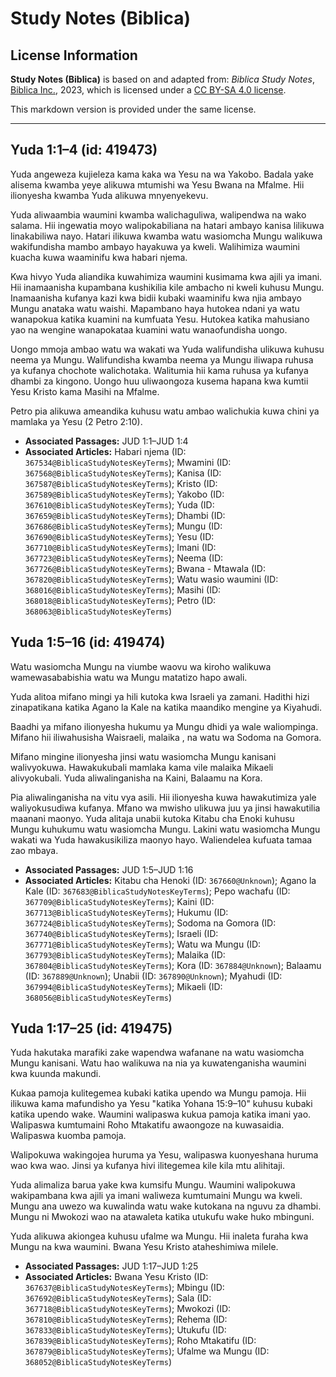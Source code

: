 # Study Notes (Biblica)

## License Information

**Study Notes (Biblica)** is based on and adapted from: _Biblica Study Notes_, [Biblica Inc.](https://www.biblica.com/), 2023, which is licensed under a [CC BY-SA 4.0 license](https://creativecommons.org/licenses/by-sa/4.0/legalcode.en).

This markdown version is provided under the same license.



--------------------------------

## Yuda 1:1–4 (id: 419473)

Yuda angeweza kujieleza kama kaka wa Yesu na wa Yakobo. Badala yake alisema kwamba yeye alikuwa mtumishi wa Yesu Bwana na Mfalme. Hii ilionyesha kwamba Yuda alikuwa mnyenyekevu.

Yuda aliwaambia waumini kwamba walichaguliwa, walipendwa na wako salama. Hii ingewatia moyo walipokabiliana na hatari ambayo kanisa lilikuwa linakabiliwa nayo. Hatari ilikuwa kwamba watu wasiomcha Mungu walikuwa wakifundisha mambo ambayo hayakuwa ya kweli. Walihimiza waumini kuacha kuwa waaminifu kwa habari njema.

Kwa hivyo Yuda aliandika kuwahimiza waumini kusimama kwa ajili ya imani. Hii inamaanisha kupambana kushikilia kile ambacho ni kweli kuhusu Mungu. Inamaanisha kufanya kazi kwa bidii kubaki waaminifu kwa njia ambayo Mungu anataka watu waishi. Mapambano haya hutokea ndani ya watu wanapokua katika kuamini na kumfuata Yesu. Hutokea katika mahusiano yao na wengine wanapokataa kuamini watu wanaofundisha uongo.

Uongo mmoja ambao watu wa wakati wa Yuda walifundisha ulikuwa kuhusu neema ya Mungu. Walifundisha kwamba neema ya Mungu iliwapa ruhusa ya kufanya chochote walichotaka. Walitumia hii kama ruhusa ya kufanya dhambi za kingono. Uongo huu uliwaongoza kusema hapana kwa kumtii Yesu Kristo kama Masihi na Mfalme.

Petro pia alikuwa ameandika kuhusu watu ambao walichukia kuwa chini ya mamlaka ya Yesu (2 Petro 2:10\).

* **Associated Passages:** JUD 1:1–JUD 1:4
* **Associated Articles:** Habari njema (ID: `367534@BiblicaStudyNotesKeyTerms`); Mwamini (ID: `367568@BiblicaStudyNotesKeyTerms`); Kanisa (ID: `367587@BiblicaStudyNotesKeyTerms`); Kristo (ID: `367589@BiblicaStudyNotesKeyTerms`); Yakobo (ID: `367610@BiblicaStudyNotesKeyTerms`); Yuda (ID: `367659@BiblicaStudyNotesKeyTerms`); Dhambi (ID: `367686@BiblicaStudyNotesKeyTerms`); Mungu (ID: `367690@BiblicaStudyNotesKeyTerms`); Yesu (ID: `367710@BiblicaStudyNotesKeyTerms`); Imani (ID: `367723@BiblicaStudyNotesKeyTerms`); Neema (ID: `367726@BiblicaStudyNotesKeyTerms`); Bwana - Mtawala (ID: `367820@BiblicaStudyNotesKeyTerms`); Watu wasio waumini (ID: `368016@BiblicaStudyNotesKeyTerms`); Masihi (ID: `368018@BiblicaStudyNotesKeyTerms`); Petro (ID: `368063@BiblicaStudyNotesKeyTerms`)

## Yuda 1:5–16 (id: 419474)

Watu wasiomcha Mungu na viumbe waovu wa kiroho walikuwa wamewasababishia watu wa Mungu matatizo hapo awali.

Yuda alitoa mifano mingi ya hili kutoka kwa Israeli ya zamani. Hadithi hizi zinapatikana katika Agano la Kale na katika maandiko mengine ya Kiyahudi.

Baadhi ya mifano ilionyesha hukumu ya Mungu dhidi ya wale waliompinga. Mifano hii iliwahusisha Waisraeli, malaika , na watu wa Sodoma na Gomora.

Mifano mingine ilionyesha jinsi watu wasiomcha Mungu kanisani walivyokuwa. Hawakukubali mamlaka kama vile malaika Mikaeli alivyokubali. Yuda aliwalinganisha na Kaini, Balaamu na Kora.

Pia aliwalinganisha na vitu vya asili. Hii ilionyesha kuwa hawakutimiza yale waliyokusudiwa kufanya. Mfano wa mwisho ulikuwa juu ya jinsi hawakutilia maanani maonyo. Yuda alitaja unabii kutoka Kitabu cha Enoki kuhusu Mungu kuhukumu watu wasiomcha Mungu. Lakini watu wasiomcha Mungu wakati wa Yuda hawakusikiliza maonyo hayo. Waliendelea kufuata tamaa zao mbaya.

* **Associated Passages:** JUD 1:5–JUD 1:16
* **Associated Articles:** Kitabu cha Henoki (ID: `367660@Unknown`); Agano la Kale (ID: `367683@BiblicaStudyNotesKeyTerms`); Pepo wachafu (ID: `367709@BiblicaStudyNotesKeyTerms`); Kaini (ID: `367713@BiblicaStudyNotesKeyTerms`); Hukumu (ID: `367724@BiblicaStudyNotesKeyTerms`); Sodoma na Gomora (ID: `367740@BiblicaStudyNotesKeyTerms`); Israeli (ID: `367771@BiblicaStudyNotesKeyTerms`); Watu wa Mungu (ID: `367793@BiblicaStudyNotesKeyTerms`); Malaika (ID: `367804@BiblicaStudyNotesKeyTerms`); Kora (ID: `367884@Unknown`); Balaamu (ID: `367889@Unknown`); Unabii (ID: `367890@Unknown`); Myahudi (ID: `367994@BiblicaStudyNotesKeyTerms`); Mikaeli  (ID: `368056@BiblicaStudyNotesKeyTerms`)

## Yuda 1:17–25 (id: 419475)

Yuda hakutaka marafiki zake wapendwa wafanane na watu wasiomcha Mungu kanisani. Watu hao walikuwa na nia ya kuwatenganisha waumini kwa kuunda makundi.

Kukaa pamoja kulitegemea kubaki katika upendo wa Mungu pamoja. Hii ilikuwa kama mafundisho ya Yesu "katika Yohana 15:9–10" kuhusu kubaki katika upendo wake. Waumini walipaswa kukua pamoja katika imani yao. Walipaswa kumtumaini Roho Mtakatifu awaongoze na kuwasaidia. Walipaswa kuomba pamoja.

Walipokuwa wakingojea huruma ya Yesu, walipaswa kuonyeshana huruma wao kwa wao. Jinsi ya kufanya hivi ilitegemea kile kila mtu alihitaji.

Yuda alimaliza barua yake kwa kumsifu Mungu. Waumini walipokuwa wakipambana kwa ajili ya imani waliweza kumtumaini Mungu wa kweli. Mungu ana uwezo wa kuwalinda watu wake kutokana na nguvu za dhambi. Mungu ni Mwokozi wao na atawaleta katika utukufu wake huko mbinguni.

Yuda alikuwa akiongea kuhusu ufalme wa Mungu. Hii inaleta furaha kwa Mungu na kwa waumini. Bwana Yesu Kristo ataheshimiwa milele.

* **Associated Passages:** JUD 1:17–JUD 1:25
* **Associated Articles:** Bwana Yesu Kristo (ID: `367637@BiblicaStudyNotesKeyTerms`); Mbingu (ID: `367692@BiblicaStudyNotesKeyTerms`); Sala (ID: `367718@BiblicaStudyNotesKeyTerms`); Mwokozi (ID: `367810@BiblicaStudyNotesKeyTerms`); Rehema (ID: `367833@BiblicaStudyNotesKeyTerms`); Utukufu (ID: `367839@BiblicaStudyNotesKeyTerms`); Roho Mtakatifu (ID: `367879@BiblicaStudyNotesKeyTerms`); Ufalme wa Mungu (ID: `368052@BiblicaStudyNotesKeyTerms`)

